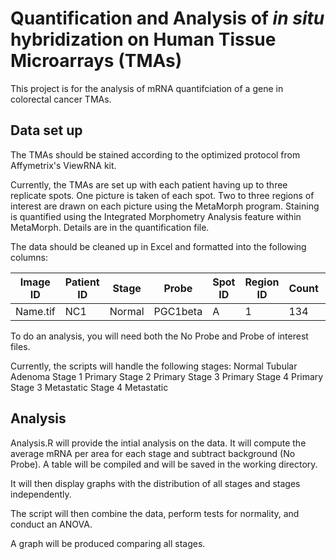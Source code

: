 # Quantification and Analysis of *in situ* hybridization on Human Tissue Microarrays (TMAs)

This project is for the analysis of mRNA quantifciation of a gene in colorectal cancer TMAs.

## Data set up

The TMAs should be stained according to the optimized protocol from Affymetrix's ViewRNA kit.

Currently, the TMAs are set up with each patient having up to three replicate spots. One picture is taken of each spot. Two to three regions of interest are drawn on each picture using the MetaMorph program. Staining is quantified using the Integrated Morphometry Analysis feature within MetaMorph. Details are in the quantification file.

The data should be cleaned up in Excel and formatted into the following columns:

Image ID | Patient ID | Stage | Probe | Spot ID | Region ID | Count | Area (pixels) | Threshold
--- | --- | --- | --- | --- | --- | --- | --- | ---
Name.tif | NC1 | Normal | PGC1beta | A | 1 | 134 | 1391934 | 245

To do an analysis, you will need both the No Probe and Probe of interest files.

Currently, the scripts will handle the following stages:
Normal
Tubular Adenoma
Stage 1 Primary
Stage 2 Primary
Stage 3 Primary
Stage 4 Primary
Stage 3 Metastatic
Stage 4 Metastatic

## Analysis

Analysis.R will provide the intial analysis on the data. It will compute the average mRNA per area for each stage and subtract background (No Probe). A table will be compiled and will be saved in the working directory.

It will then display graphs with the distribution of all stages and stages independently.

The script will then combine the data, perform tests for normality, and conduct an ANOVA.

A graph will be produced comparing all stages.